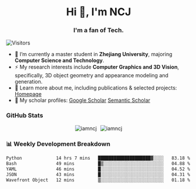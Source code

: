 <h1 align="center">Hi 👋, I'm NCJ</h1>
<h3 align="center">I'm a fan of Tech.</h3>

![Visitors](https://visitor-badge.laobi.icu/badge?page_id=iamNCJ)

- 🌱 I’m currently a master student in **Zhejiang University**, majoring **Computer Science and Technology**.
- ⚡ My research interests include **Computer Graphics and 3D Vision**, specifically, 3D object geometry and appearance modeling and generation.
- 🚀 Learn more about me, including publications & selected projects: [Homepage](https://www.chong-zeng.com)
- 📖 My scholar profiles: [Google Scholar](https://scholar.google.com/citations?user=4dID7zIAAAAJ) [Semantic Scholar](https://www.semanticscholar.org/author/Chong-Zeng/2223946708)

</p>

<h3 align="left">GitHub Stats</h3>

<div style="display: flex; gap: 10px; justify-content: center; align-items: center;">
  <img src="https://github-readme-stats.vercel.app/api?username=iamncj&show_icons=true&locale=en" alt="iamncj" />
  <img src="https://github-readme-streak-stats.herokuapp.com/?user=iamncj" alt="iamncj" />
</div>

<h3 align="left">📊 Weekly Development Breakdown</h3>

<!--START_SECTION:waka-->

```txt
Python             14 hrs 7 mins   ████████████████████▓░░░░   83.18 %
Bash               49 mins         █▒░░░░░░░░░░░░░░░░░░░░░░░   04.88 %
YAML               46 mins         █░░░░░░░░░░░░░░░░░░░░░░░░   04.52 %
JSON               43 mins         █░░░░░░░░░░░░░░░░░░░░░░░░   04.31 %
Wavefront Object   12 mins         ▒░░░░░░░░░░░░░░░░░░░░░░░░   01.18 %
```

<!--END_SECTION:waka-->
